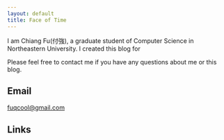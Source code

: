 ```yaml
---
layout: default
title: Face of Time
---
```


I am Chiang Fu(付強), a graduate student of Computer Science in Northeastern University. I created this blog for

Please feel free to contact me if you have any questions about me or this blog.

## Email
fuqcool@gmail.com

## Links
<a href="https://github.com/fuqcool"><i class="fa fa-github-square fa-2x mr5"></i></a>
<a href="https://www.linkedin.com/pub/qiang-fu/89/402/536"><i class="fa fa-linkedin-square fa-2x mr5"></i></a>

<script>fot.navigate('about')</script>
